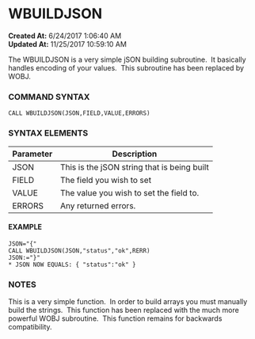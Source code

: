 # WBUILDJSON

**Created At:** 6/24/2017 1:06:40 AM  
**Updated At:** 11/25/2017 10:59:10 AM  


The WBUILDJSON is a very simple jSON building subroutine.  It basically handles encoding of your values.  This subroutine has been replaced by WOBJ.

### COMMAND SYNTAX

```
CALL WBUILDJSON(JSON,FIELD,VALUE,ERRORS)
```

### SYNTAX ELEMENTS


| Parameter | Description |
| --- | --- |
| JSON | This is the jSON string that is being built |
| FIELD | The field you wish to set |
| VALUE | The value you wish to set the field to. |
| ERRORS | Any returned errors. |


#### EXAMPLE

```
JSON="{"
CALL WBUILDJSON(JSON,"status","ok",RERR)
JSON:="}"
* JSON NOW EQUALS: { "status":"ok" }
```

### NOTES

This is a very simple function.  In order to build arrays you must manually build the strings.  This function has been replaced with the much more powerful WOBJ subroutine.  This function remains for backwards compatibility.
